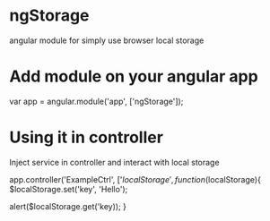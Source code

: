 # ngStorage
angular module for simply use browser local storage 

# Add module on your angular app
var app = angular.module('app', ['ngStorage']);

# Using it in controller
Inject service in controller and interact with local storage

app.controller('ExampleCtrl', ['$localStorage', function($localStorage){
  $localStorage.set('key', 'Hello');
  
  alert($localStorage.get('key));
}
